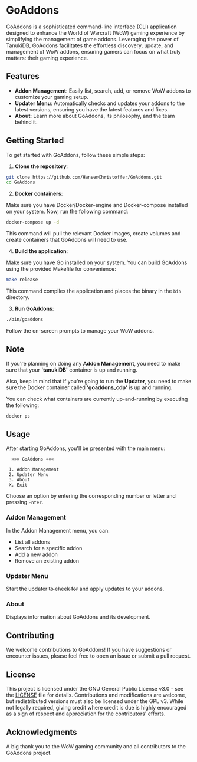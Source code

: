 # GoAddons

GoAddons is a sophisticated command-line interface (CLI) application designed to enhance the World of Warcraft (WoW) gaming experience by simplifying the management of game addons. Leveraging the power of TanukiDB, GoAddons facilitates the effortless discovery, update, and management of WoW addons, ensuring gamers can focus on what truly matters: their gaming experience.

## Features

- **Addon Management**: Easily list, search, add, or remove WoW addons to customize your gaming setup.
- **Updater Menu**: Automatically checks and updates your addons to the latest versions, ensuring you have the latest features and fixes.
- **About**: Learn more about GoAddons, its philosophy, and the team behind it.

## Getting Started

To get started with GoAddons, follow these simple steps:

1. **Clone the repository**:

```bash
git clone https://github.com/HansenChristoffer/GoAddons.git
cd GoAddons
```

2. **Docker containers**:

Make sure you have Docker/Docker-engine and Docker-compose installed on your system. Now, run the following command:

```bash
docker-compose up -d
```

This command will pull the relevant Docker images, create volumes and create containers that GoAddons will need to use.

4. **Build the application**:

Make sure you have Go installed on your system. You can build GoAddons using the provided Makefile for convenience:

```bash
make release
```

This command compiles the application and places the binary in the `bin` directory.

3. **Run GoAddons**:

```bash
./bin/goaddons
```

Follow the on-screen prompts to manage your WoW addons.

## Note

If you're planning on doing any **Addon Management**, you need to make sure that your **'tanukiDB'** container is up and running.

Also, keep in mind that if you're going to run the **Updater**, you need to make sure the Docker container called **'goaddons_cdp'** is up and running.

You can check what containers are currently up-and-running by executing the following:

```bash
docker ps
```

## Usage

After starting GoAddons, you'll be presented with the main menu:

```
  »»» GoAddons «««

 1. Addon Management
 2. Updater Menu
 3. About
 X. Exit
```

Choose an option by entering the corresponding number or letter and pressing `Enter`.

### Addon Management

In the Addon Management menu, you can:

- List all addons
- Search for a specific addon
- Add a new addon
- Remove an existing addon

### Updater Menu

Start the updater ~~to check for~~ and apply updates to your addons.

### About

Displays information about GoAddons and its development.

## Contributing

We welcome contributions to GoAddons! If you have suggestions or encounter issues, please feel free to open an issue or submit a pull request.

## License

This project is licensed under the GNU General Public License v3.0 - see the [LICENSE](LICENSE) file for details. Contributions and modifications are welcome, but redistributed versions must also be licensed under the GPL v3. While not legally required, giving credit where credit is due is highly encouraged as a sign of respect and appreciation for the contributors' efforts.

## Acknowledgments

A big thank you to the WoW gaming community and all contributors to the GoAddons project.
